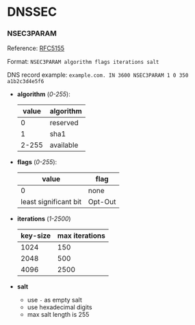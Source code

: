 # DNSSEC
### NSEC3PARAM
Reference: [RFC5155](https://tools.ietf.org/html/rfc5155)  

Format: `NSEC3PARAM algorithm flags iterations salt`  

DNS record example: `example.com. IN 3600 NSEC3PARAM 1 0 350 a1b2c3d4e5f6`  

* **algorithm** (_0-255_):  

  | value  | algorithm |
  | -------|-----------| 
  | 0      | reserved  | 
  | 1      | sha1      |
  | 2-255  | available |

* **flags** (_0-255_):  

  | value                 | flag    |
  | ----------------------|---------| 
  | 0                     | none    | 
  | least significant bit | Opt-Out |

* **iterations** (_1-2500_)  

  | key-size  | max iterations |
  | ----------|----------------| 
  | 1024      | 150            | 
  | 2048      | 500            |
  | 4096      | 2500           |

* **salt**  
  * use `-` as empty salt  
  * use hexadecimal digits  
  * max salt length is 255
  
